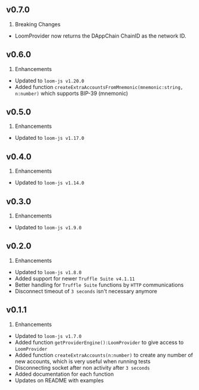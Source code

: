 v0.7.0
---
1. Breaking Changes

* LoomProvider now returns the DAppChain ChainID as the network ID.

v0.6.0
---

1. Enhancements

* Updated to `loom-js v1.20.0`
* Added function `createExtraAccountsFromMnemonic(mnemonic:string, n:number)` which supports BIP-39 (mnemonic)

v0.5.0
---

1. Enhancements

* Updated to `loom-js v1.17.0`

v0.4.0
---

1. Enhancements

* Updated to `loom-js v1.14.0`

v0.3.0
---

1. Enhancements

* Updated to `loom-js v1.9.0`

v0.2.0
---

1. Enhancements

* Updated to `loom-js v1.8.0`
* Added support for newer `Truffle Suite v4.1.11`
* Better handling for `Truffle Suite` functions by `HTTP` communications
* Disconnect timeout of `3 seconds` isn't necessary anymore

v0.1.1
---

1. Enhancements

* Updated to `loom-js v1.7.0`
* Added function `getProviderEngine():LoomProvider` to give access to `LoomProvider`
* Added function `createExtraAccounts(n:number)` to create any number of new accounts, which is very useful when running tests
* Disconnecting socket after non activity after `3 seconds`
* Added documentation for each function
* Updates on README with examples

